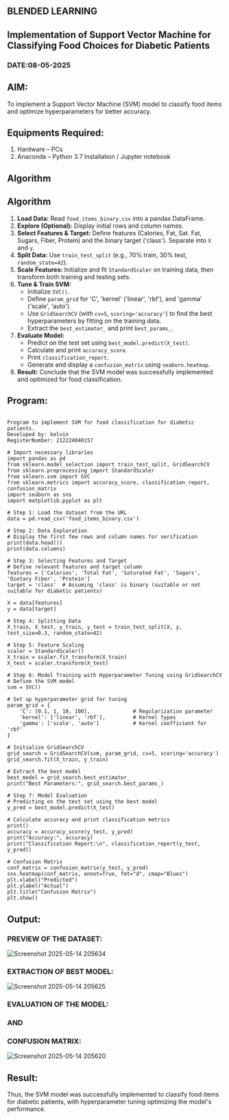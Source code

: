 ## BLENDED LEARNING
## Implementation of Support Vector Machine for Classifying Food Choices for Diabetic Patients
### DATE:08-05-2025
## AIM:
To implement a Support Vector Machine (SVM) model to classify food items and optimize hyperparameters for better accuracy.

## Equipments Required:
1. Hardware – PCs
2. Anaconda – Python 3.7 Installation / Jupyter notebook

## Algorithm

## Algorithm

1.  **Load Data:** Read `food_items_binary.csv` into a pandas DataFrame.
2.  **Explore (Optional):** Display initial rows and column names.
3.  **Select Features & Target:** Define features (Calories, Fat, Sat. Fat, Sugars, Fiber, Protein) and the binary target ('class'). Separate into `X` and `y`.
4.  **Split Data:** Use `train_test_split` (e.g., 70% train, 30% test, `random_state=42`).
5.  **Scale Features:** Initialize and fit `StandardScaler` on training data, then transform both training and testing sets.
6.  **Tune & Train SVM:**
    * Initialize `SVC()`.
    * Define `param_grid` for 'C', 'kernel' ('linear', 'rbf'), and 'gamma' ('scale', 'auto').
    * Use `GridSearchCV` (with `cv=5`, `scoring='accuracy'`) to find the best hyperparameters by fitting on the training data.
    * Extract the `best_estimator_` and print `best_params_`.
7.  **Evaluate Model:**
    * Predict on the test set using `best_model.predict(X_test)`.
    * Calculate and print `accuracy_score`.
    * Print `classification_report`.
    * Generate and display a `confusion_matrix` using `seaborn.heatmap`.
8.  **Result:** Conclude that the SVM model was successfully implemented and optimized for food classification.

## Program:
```

Program to implement SVM for food classification for diabetic patients.
Developed by: kelvin
RegisterNumber: 212224040157

# Import necessary libraries
import pandas as pd
from sklearn.model_selection import train_test_split, GridSearchCV
from sklearn.preprocessing import StandardScaler
from sklearn.svm import SVC
from sklearn.metrics import accuracy_score, classification_report, confusion_matrix
import seaborn as sns
import matplotlib.pyplot as plt

# Step 1: Load the dataset from the URL
data = pd.read_csv('food_items_binary.csv')

# Step 2: Data Exploration
# Display the first few rows and column names for verification
print(data.head())
print(data.columns)

# Step 3: Selecting Features and Target
# Define relevant features and target column
features = ['Calories', 'Total Fat', 'Saturated Fat', 'Sugars', 'Dietary Fiber', 'Protein']
target = 'class'  # Assuming 'class' is binary (suitable or not suitable for diabetic patients)

X = data[features]
y = data[target]

# Step 4: Splitting Data
X_train, X_test, y_train, y_test = train_test_split(X, y, test_size=0.3, random_state=42)

# Step 5: Feature Scaling
scaler = StandardScaler()
X_train = scaler.fit_transform(X_train)
X_test = scaler.transform(X_test)

# Step 6: Model Training with Hyperparameter Tuning using GridSearchCV
# Define the SVM model
svm = SVC()

# Set up hyperparameter grid for tuning
param_grid = {
    'C': [0.1, 1, 10, 100],              # Regularization parameter
    'kernel': ['linear', 'rbf'],         # Kernel types
    'gamma': ['scale', 'auto']           # Kernel coefficient for 'rbf'
}

# Initialize GridSearchCV
grid_search = GridSearchCV(svm, param_grid, cv=5, scoring='accuracy')
grid_search.fit(X_train, y_train)

# Extract the best model
best_model = grid_search.best_estimator_
print("Best Parameters:", grid_search.best_params_)

# Step 7: Model Evaluation
# Predicting on the test set using the best model
y_pred = best_model.predict(X_test)

# Calculate accuracy and print classification metrics
print()
accuracy = accuracy_score(y_test, y_pred)
print("Accuracy:", accuracy)
print("Classification Report:\n", classification_report(y_test, y_pred))

# Confusion Matrix
conf_matrix = confusion_matrix(y_test, y_pred)
sns.heatmap(conf_matrix, annot=True, fmt="d", cmap="Blues")
plt.xlabel("Predicted")
plt.ylabel("Actual")
plt.title("Confusion Matrix")
plt.show()

```

## Output:
### PREVIEW OF THE DATASET:
![Screenshot 2025-05-14 205634](https://github.com/user-attachments/assets/cf7cceed-4200-4247-90be-1db3ae072d90)

### EXTRACTION OF BEST MODEL:

![Screenshot 2025-05-14 205625](https://github.com/user-attachments/assets/b5a83984-6455-466f-afee-499a609490ad)

### EVALUATION OF THE MODEL:
### AND
### CONFUSION MATRIX:
![Screenshot 2025-05-14 205620](https://github.com/user-attachments/assets/f398fce0-c8b5-4472-a752-2847b30b293b)


## Result:
Thus, the SVM model was successfully implemented to classify food items for diabetic patients, with hyperparameter tuning optimizing the model's performance.
